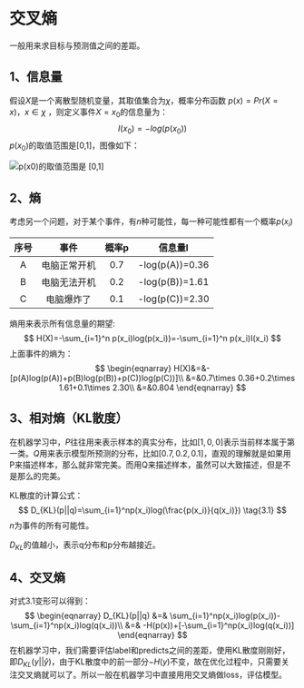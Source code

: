 # 交叉熵

一般用来求目标与预测值之间的差距。

## 1、信息量

假设$X$是一个离散型随机变量，其取值集合为$χ$，概率分布函数 $p(x)=Pr(X=x)，x∈χ$ ，则定义事件$X=x_0$的信息量为：
$$
I(x_0)=-log(p(x_0))
$$
$p(x_0)$的取值范围是[0,1]，图像如下：

![p(x0)的取值范围是 [0,1]](https://img-blog.csdn.net/20180125164333234?watermark/2/text/aHR0cDovL2Jsb2cuY3Nkbi5uZXQvdHN5Y2NuaA==/font/5a6L5L2T/fontsize/400/fill/I0JBQkFCMA==/dissolve/70/gravity/SouthEast)

## 2、熵

考虑另一个问题，对于某个事件，有$n$种可能性，每一种可能性都有一个概率$p(x_i)$

| 序号 |     事件     | 概率p |     信息量I     |
| :--: | :----------: | :---: | :-------------: |
|  A   | 电脑正常开机 |  0.7  | -log(p(A))=0.36 |
|  B   | 电脑无法开机 |  0.2  | -log(p(B))=1.61 |
|  C   |  电脑爆炸了  |  0.1  | -log(p(C))=2.30 |

熵用来表示所有信息量的期望:
$$
H(X)=-\sum_{i=1}^n p(x_i)log(p(x_i))=-\sum_{i=1}^n p(x_i)I(x_i)
$$
上面事件的熵为：
$$
\begin{eqnarray}
H(X)&=&-[p(A)log(p(A))+p(B)log(p(B))+p(C))log(p(C))]\\
&=&0.7\times 0.36+0.2\times 1.61+0.1\times 2.30\\
&=&0.804
\end{eqnarray}
$$

## 3、相对熵（KL散度）

在机器学习中，$P$往往用来表示样本的真实分布，比如$[1,0,0]$表示当前样本属于第一类。$Q$用来表示模型所预测的分布，比如$[0.7,0.2,0.1]$，直观的理解就是如果用P来描述样本，那么就非常完美。而用Q来描述样本，虽然可以大致描述，但是不是那么的完美。

KL散度的计算公式：
$$
D_{KL}(p||q)=\sum_{i=1}^np(x_i)log(\frac{p(x_i)}{q(x_i)}) \tag{3.1}
$$
$n$为事件的所有可能性。

$D_{KL}$的值越小，表示q分布和p分布越接近。

## 4、交叉熵

对式3.1变形可以得到：
$$
\begin{eqnarray}
D_{KL}(p||q) &=& \sum_{i=1}^np(x_i)log(p(x_i))-\sum_{i=1}^np(x_i)log(q(x_i))\\
&=& -H(p(x))+[-\sum_{i=1}^np(x_i)log(q(x_i))]
\end{eqnarray}
$$
在机器学习中，我们需要评估label和predicts之间的差距，使用KL散度刚刚好，即$D_{KL}(y||\hat{y})$，由于KL散度中的前一部分$-H(y)$不变，故在优化过程中，只需要关注交叉熵就可以了。所以一般在机器学习中直接用用交叉熵做loss，评估模型。

